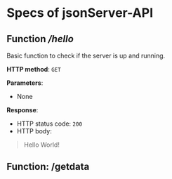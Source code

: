 # Specs of jsonServer-API

## Function */hello*
Basic function to check if the server is up and running.

**HTTP method**: `GET`

**Parameters**: 
* None

**Response**:
* HTTP status code: `200`
* HTTP body: 
> Hello World!

## Function: /getdata
